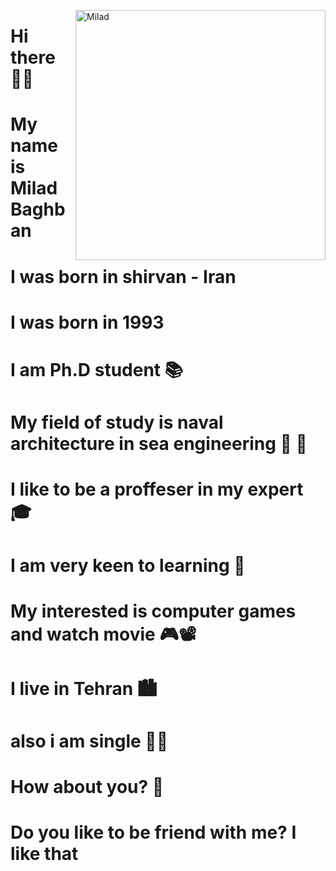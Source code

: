 <image align="right" alt="Milad" width = "400"
src="https://raw.githubusercontent.com/codingknite/codingknite/main/programming.gif">
# Hi there 👋🏻
# My name is Milad Baghban 
# I was born in shirvan - Iran
# I was born in 1993
# I am Ph.D student 📚
# My field of study is naval architecture in sea engineering 🌊 🚢
# I like to be a proffeser in my expert 🎓
# I am very keen to learning 📖
# My interested is computer games and watch movie 🎮📽
# I live in Tehran 🏙
# also i am single 🧍‍♂️
# How about you? 🧐
# Do you like to be friend with me? I like that
 
